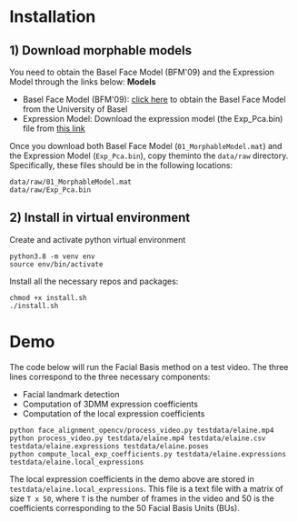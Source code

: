 
# Installation

## 1) Download morphable models

You need to obtain the Basel Face Model (BFM'09) and the Expression Model through the links below:
**Models**
* Basel Face Model (BFM'09): [click here](https://faces.dmi.unibas.ch/bfm/index.php?nav=1-2&id=downloads) to obtain the Basel Face Model from the University of Basel
* Expression Model: Download the expression model (the Exp_Pca.bin) file from [this link](https://github.com/Juyong/3DFace)

Once you download both Basel Face Model (`01_MorphableModel.mat`) and the Expression Model (`Exp_Pca.bin`), copy theminto the `data/raw` directory. Specifically, these files should be in the following locations:

```
data/raw/01_MorphableModel.mat
data/raw/Exp_Pca.bin
```
## 2) Install in virtual environment
Create and activate python virtual environment

```
python3.8 -m venv env
source env/bin/activate
```

Install all the necessary repos and packages:
```
chmod +x install.sh
./install.sh
```

# Demo
The code below will run the Facial Basis method on a test video. The three lines correspond to the three necessary components:
* Facial landmark detection
* Computation of 3DMM expression coefficients
* Computation of the local expression coefficients
```
python face_alignment_opencv/process_video.py testdata/elaine.mp4 
python process_video.py testdata/elaine.mp4 testdata/elaine.csv testdata/elaine.expressions testdata/elaine.poses
python compute_local_exp_coefficients.py testdata/elaine.expressions testdata/elaine.local_expressions
```

The local expression coefficients in the demo above are stored in `testdata/elaine.local_expressions`. This file is a text file with a matrix of size `T x 50`, where `T` is the number of frames in the video and 50 is the coefficients corresponding to the 50 Facial Basis Units (BUs).

